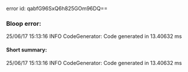error id: qabfG96SxQ6h825GOm96DQ==
### Bloop error:

25/06/17 15:13:16 INFO CodeGenerator: Code generated in 13.40632 ms
#### Short summary: 

25/06/17 15:13:16 INFO CodeGenerator: Code generated in 13.40632 ms